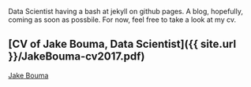 
<script type="text/javascript" src="https://platform.linkedin.com/badges/js/profile.js" async defer></script>

Data Scientist having a bash at jekyll on github pages.
A blog, hopefully, coming as soon as possbile.  For now, feel free to take a look at my cv.

## [CV of Jake Bouma, Data Scientist]({{ site.url }}/JakeBouma-cv2017.pdf)


<div class="LI-profile-badge"  data-version="v1" data-size="medium" data-locale="en_US" data-type="horizontal" data-theme="dark" data-vanity="jaketbouma"><a class="LI-simple-link" href='https://za.linkedin.com/in/jaketbouma?trk=profile-badge'>Jake Bouma</a></div>
